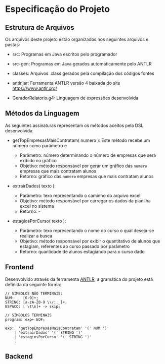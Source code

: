 # Especificação do Projeto

## Estrutura de Arquivos
Os arquivos deste projeto estão organizados nos seguintes arquivos e pastas:

- src: Programas em Java escritos pelo programador

- src-gen: Programas em Java gerados automaticamente pelo ANTLR

- classes: Arquivos .class gerados pela compilação dos códigos fontes

- antlr.jar: Ferramenta ANTLR versão 4 baixada do site https://www.antlr.org/

- GeradorRelatorio.g4: Linguagem de expressões desenvolvida

## Métodos da Linguagem
As seguintes assinaturas representam os métodos aceitos pela DSL desenvolvida:

- getTopEmpresasMaisContratam( numero ): Este método recebe um número como parâmetro e
    - Parâmetro: número determinando o número de empresas que será exibido no gráfico
    - Objetivo: método responsável por gerar um gráfico das `numero` empresas que mais contratam alunos
    - Retorno: gráfico das `numero` empresas que mais contratam alunos

- extrairDados( texto ): 
    - Parâmetro: texo representando o caminho do arquivo excel
    - Objetivo: método responsável por carregar os dados da planilha excel no sistema
    - Retorno: -

- estagiosPorCurso( texto ):
    - Parâmetro: texo representando o nome do curso o qual deseja-se realizar a busca
    - Objetivo: método responsável por exibir o quantitativo de alunos que estagiam, referentes ao curso passado por parâmetro
    - Retorno: quantidade de alunos estagiando para o curso dado

## Frontend

Desenvolvido através da ferramenta [ANTLR](https://www.antlr.org/), a gramática do projeto está definida da seguinte forma:

````ANTLR
// SÍMBOLOS NÃO TERMINAIS:
NUM:    [0-9]+;
STRING: [a-zA-Z0-9 \\/:._]+;
ESPACO: [ \t\n]+ -> skip;

// SÍMBOLOS TERMINAIS
program: exp+ EOF;

exp:  'getTopEmpresasMaisContratam' '(' NUM ')'
    | 'extrairDados' '(' STRING ')'
    | 'estagiosPorCurso' '(' STRING ')'
    ;
````

## Backend

